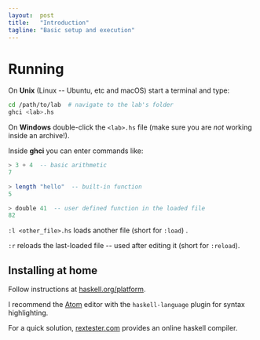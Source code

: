 ```yaml
---
layout:  post
title:   "Introduction"
tagline: "Basic setup and execution"
---
```


# Running

On **Unix** (Linux -- Ubuntu, etc and macOS) start a terminal and type:

```bash
cd /path/to/lab  # navigate to the lab's folder
ghci <lab>.hs
```

On **Windows** double-click the `<lab>.hs` file (make sure you are _not_ working inside an archive!).

Inside **ghci** you can enter commands like:

```haskell
> 3 + 4  -- basic arithmetic
7

> length "hello"  -- built-in function
5

> double 41  -- user defined function in the loaded file
82
```

 `:l <other_file>.hs` loads another file  (short for `:load`) .

 `:r`  reloads the last-loaded file -- used after editing it (short for `:reload`).

## Installing at home

Follow instructions at [haskell.org/platform](https://www.haskell.org/platform/).

I recommend the [Atom](https://atom.io) editor with the `haskell-language` plugin for syntax highlighting.

For a quick solution, [rextester.com](http://rextester.com/l/haskell_online_compiler) provides an online haskell compiler.
